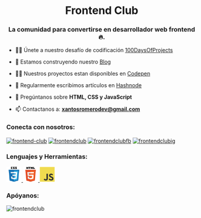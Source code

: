 <h1 align="center">Frontend Club</h1>
<h3 align="center">La comunidad para convertirse en desarrollador web frontend🔥.</h3>

- 👨‍💻 Únete a nuestro desafío de codificación [100DaysOfProjects](https://frontend-club.bullet.site/100daysofprojects/)

- 🔭 Estamos construyendo nuestro [Blog](https://frontend-club.bullet.site/)

- 👨‍💻 Nuestros proyectos estan disponibles en [Codepen](https://codepen.io/frontend-club)

- 📝 Regularmente escribimos artículos en [Hashnode](https://frontend-club.bullet.site/)

- 💬 Pregúntanos sobre **HTML, CSS y JavaScript**

- 📫 Contactanos a: **xantosromerodev@gmail.com**

<h3 align="left">Conecta con nosotros:</h3>
<p align="left">
<a href="https://codepen.io/frontend-club" target="blank"><img align="center" src="https://raw.githubusercontent.com/rahuldkjain/github-profile-readme-generator/master/src/images/icons/Social/codepen.svg" alt="frontend-club" height="30" width="40" /></a>
<a href="https://www.linkedin.com/in/frontendclub/" target="blank"><img align="center" src="https://raw.githubusercontent.com/rahuldkjain/github-profile-readme-generator/master/src/images/icons/Social/linked-in-alt.svg" alt="frontendclub" height="30" width="40" /></a>
<a href="https://www.facebook.com/frontendclubfb" target="blank"><img align="center" src="https://raw.githubusercontent.com/rahuldkjain/github-profile-readme-generator/master/src/images/icons/Social/facebook.svg" alt="frontendclubfb" height="30" width="40" /></a>
<a href="https://www.instagram.com/frontendclubig" target="blank"><img align="center" src="https://raw.githubusercontent.com/rahuldkjain/github-profile-readme-generator/master/src/images/icons/Social/instagram.svg" alt="frontendclubig" height="30" width="40" /></a>
</p>

<h3 align="left">Lenguajes y Herramientas:</h3>
<p align="left"> <a href="https://www.w3schools.com/css/" target="_blank" rel="noreferrer"> <img src="https://raw.githubusercontent.com/devicons/devicon/master/icons/css3/css3-original-wordmark.svg" alt="css3" width="40" height="40"/> </a> <a href="https://www.w3.org/html/" target="_blank" rel="noreferrer"> <img src="https://raw.githubusercontent.com/devicons/devicon/master/icons/html5/html5-original-wordmark.svg" alt="html5" width="40" height="40"/> </a> <a href="https://developer.mozilla.org/en-US/docs/Web/JavaScript" target="_blank" rel="noreferrer"> <img src="https://raw.githubusercontent.com/devicons/devicon/master/icons/javascript/javascript-original.svg" alt="javascript" width="40" height="40"/> </a> </p>

<h3 align="left">Apóyanos:</h3>
<p><a href="https://www.buymeacoffee.com/frontendclub"> <img align="left" src="https://cdn.buymeacoffee.com/buttons/v2/default-yellow.png" height="50" width="210" alt="frontendclub" /></a></p><br><br>
